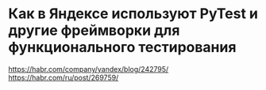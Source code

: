 # Как в Яндексе используют PyTest и другие фреймворки для функционального тестирования

https://habr.com/company/yandex/blog/242795/
https://habr.com/ru/post/269759/